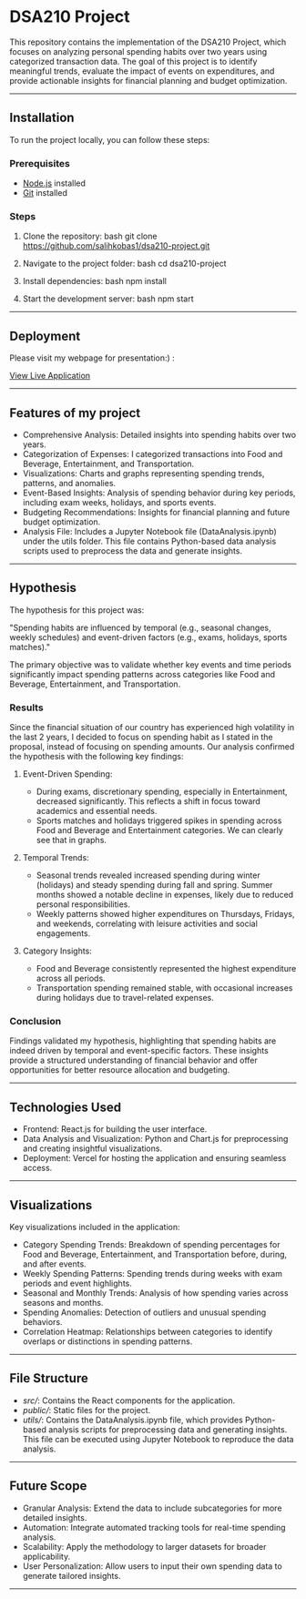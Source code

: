 # DSA210 Project

This repository contains the implementation of the DSA210 Project, which focuses on analyzing personal spending habits over two years using categorized transaction data. The goal of this project is to identify meaningful trends, evaluate the impact of events on expenditures, and provide actionable insights for financial planning and budget optimization.

---

## Installation

To run the project locally, you can follow these steps:

### Prerequisites

- [Node.js](https://nodejs.org/) installed
- [Git](https://git-scm.com/) installed

### Steps

1. Clone the repository:
    bash
    git clone https://github.com/salihkobas1/dsa210-project.git
    
2. Navigate to the project folder:
    bash
    cd dsa210-project
    
3. Install dependencies:
    bash
    npm install
    
4. Start the development server:
    bash
    npm start
    

---

## Deployment

Please visit my webpage for presentation:) : 

[View Live Application](https://dsa210-project-rg7s.vercel.app)

---

## Features of my project

- Comprehensive Analysis: Detailed insights into spending habits over two years.
- Categorization of Expenses: I categorized transactions into Food and Beverage, Entertainment, and Transportation.
- Visualizations: Charts and graphs representing spending trends, patterns, and anomalies.
- Event-Based Insights: Analysis of spending behavior during key periods, including exam weeks, holidays, and sports events.
- Budgeting Recommendations: Insights for financial planning and future budget optimization.
- Analysis File: Includes a Jupyter Notebook file (DataAnalysis.ipynb) under the utils folder. This file contains Python-based data analysis scripts used to preprocess the data and generate insights.

---

## Hypothesis

The hypothesis for this project was:

"Spending habits are influenced by temporal (e.g., seasonal changes, weekly schedules) and event-driven factors (e.g., exams, holidays, sports matches)."

The primary objective was to validate whether key events and time periods significantly impact spending patterns across categories like Food and Beverage, Entertainment, and Transportation.

### Results

Since the financial situation of our country has experienced high volatility in the last 2 years, I decided to focus on spending habit as I stated in the proposal, instead of focusing on spending amounts.
Our analysis confirmed the hypothesis with the following key findings:

1. Event-Driven Spending:
   - During exams, discretionary spending, especially in Entertainment, decreased significantly. This reflects a shift in focus toward academics and essential needs.
   - Sports matches and holidays triggered spikes in spending across Food and Beverage and Entertainment categories. We can clearly see that in graphs.

2. Temporal Trends:
   - Seasonal trends revealed increased spending during winter (holidays) and steady spending during fall and spring. Summer months showed a notable decline in expenses, likely due to reduced personal responsibilities.
   - Weekly patterns showed higher expenditures on Thursdays, Fridays, and weekends, correlating with leisure activities and social engagements.

3. Category Insights:
   - Food and Beverage consistently represented the highest expenditure across all periods.
   - Transportation spending remained stable, with occasional increases during holidays due to travel-related expenses.

### Conclusion

Findings validated my hypothesis, highlighting that spending habits are indeed driven by temporal and event-specific factors. These insights provide a structured understanding of financial behavior and offer opportunities for better resource allocation and budgeting.

---

## Technologies Used

- Frontend: React.js for building the user interface.
- Data Analysis and Visualization: Python and Chart.js for preprocessing and creating insightful visualizations.
- Deployment: Vercel for hosting the application and ensuring seamless access.

---

## Visualizations

Key visualizations included in the application:
- Category Spending Trends: Breakdown of spending percentages for Food and Beverage, Entertainment, and Transportation before, during, and after events.
- Weekly Spending Patterns: Spending trends during weeks with exam periods and event highlights.
- Seasonal and Monthly Trends: Analysis of how spending varies across seasons and months.
- Spending Anomalies: Detection of outliers and unusual spending behaviors.
- Correlation Heatmap: Relationships between categories to identify overlaps or distinctions in spending patterns.

---

## File Structure

- *src/*: Contains the React components for the application.
- *public/*: Static files for the project.
- *utils/*: Contains the DataAnalysis.ipynb file, which provides Python-based analysis scripts for preprocessing data and generating insights. This file can be executed using Jupyter Notebook to reproduce the data analysis.

---

## Future Scope

- Granular Analysis: Extend the data to include subcategories for more detailed insights.
- Automation: Integrate automated tracking tools for real-time spending analysis.
- Scalability: Apply the methodology to larger datasets for broader applicability.
- User Personalization: Allow users to input their own spending data to generate tailored insights.

---
